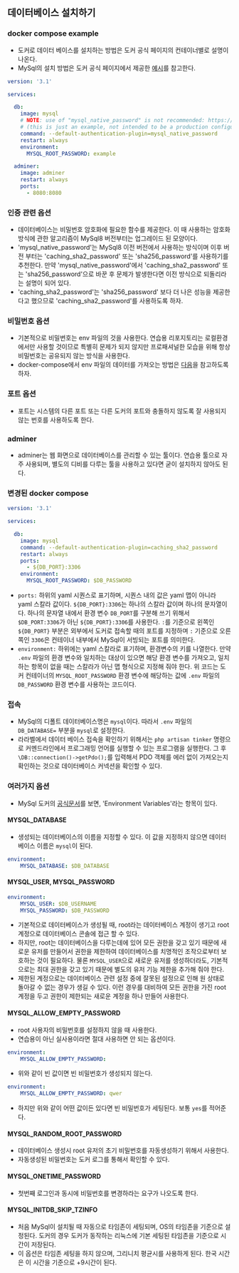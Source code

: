## 데이터베이스 설치하기

### docker compose example
- 도커로 데이터 베이스를 설치하는 방법은 도커 공식 페이지의 컨테이너별로 설명이 나온다.
- MySql의 설치 방법은 도커 공식 페이지에서 제공한 [예시](https://hub.docker.com/_/mysql)를 참고한다.
```yml
version: '3.1'

services:

  db:
    image: mysql
    # NOTE: use of "mysql_native_password" is not recommended: https://dev.mysql.com/doc/refman/8.0/en/upgrading-from-previous-series.html#upgrade-caching-sha2-password
    # (this is just an example, not intended to be a production configuration)
    command: --default-authentication-plugin=mysql_native_password
    restart: always
    environment:
      MYSQL_ROOT_PASSWORD: example

  adminer:
    image: adminer
    restart: always
    ports:
      - 8080:8080
```

### 인증 관련 옵션
- 데이터베이스는 비밀번호 암호화에 필요한 함수를 제공한다. 이 때 사용하는 암호화 방식에 관한 알고리즘이 MySql8 버전부터는 업그레이드 된 모양이다.
- 'mysql_native_password'는 MySql8 이전 버전에서 사용하는 방식이며 이후 버전 부터는 'caching_sha2_password' 또는 'sha256_password'를 사용하기를 추천한다. 만약 'mysql_native_password'에서 'caching_sha2_password' 또는 'sha256_password'으로 바꾼 후 문제가 발생한다면 이전 방식으로 되돌리라는 설명이 되어 있다.
- 'caching_sha2_password'는 'sha256_password' 보다 더 나은 성능을 제공한다고 했으므로 'caching_sha2_password'를 사용하도록 하자.

### 비밀번호 옵션
- 기본적으로 비밀번호는 env 파일의 것을 사용한다. 연습용 리포지토리는 로컬환경에서만 사용할 것이므로 특별히 문제가 되지 않지만 프로패셔널한 모습을 위해 항상 비밀번호는 공유되지 않는 방식을 사용한다.
- docker-compose에서 env 파일의 데이터를 가져오는 방법은 [다음](https://docs.docker.com/compose/environment-variables/set-environment-variables/#additional-information)을 참고하도록 하자.

### 포트 옵션
- 포트는 시스템의 다른 포트 또는 다른 도커의 포트와 충돌하지 않도록 잘 사용되지 않는 번호를 사용하도록 한다.

### adminer
- adminer는 웹 화면으로 데이터베이스를 관리할 수 있는 툴이다. 연습용 툴으로 자주 사용되며, 별도의 디비를 다루는 툴을 사용하고 있다면 굳이 설치하지 않아도 된다.

### 변경된 docker compose
```yml
version: '3.1'

services:

  db:
    image: mysql
    command: --default-authentication-plugin=caching_sha2_password
    restart: always
    ports:
      - ${DB_PORT}:3306
    environment:
      MYSQL_ROOT_PASSWORD: $DB_PASSWORD
```

- `ports:` 하위의 yaml 시퀀스로 표기하며, 시퀀스 내의 값은 yaml 맵이 아니라 yaml 스칼라 값이다. `${DB_PORT}:3306`는 하나의 스칼라 값이며 하나의 문자열이다. 하나의 문자열 내에서 환경 변수 `DB_PORT`를 구분해 쓰기 위해서 `$DB_PORT:3306`가 아닌 `${DB_PORT}:3306`를 사용한다. `:`를 기준으로 왼쪽인 `${DB_PORT}` 부분은 외부에서 도커로 접속할 때의 포트를 지정하며 `:` 기준으로 오른쪽인 `3306`은 컨테이너 내부에서 MySql이 서빙되는 포트를 의미한다.
- `environment:` 하위에는 yaml 스칼라로 표기하며, 환경변수의 키를 나열한다. 만약 `.env` 파일의 환경 변수와 일치하는 대상이 있으면 해당 환경 변수를 가져오고, 일치하는 항목이 없을 때는 스칼라가 아닌 맵 형식으로 지정해 줘야 한다. 위 코드는 도커 컨테이너의 `MYSQL_ROOT_PASSWORD` 환경 변수에 해당하는 값에 `.env` 파일의 `DB_PASSWORD` 환경 변수를 사용하는 코드이다.

### 접속
- MySql의 디폴트 데이터베이스명은 `mysql`이다. 따라서 `.env` 파일의 `DB_DATABASE=` 부분을 `mysql`로 설정한다.
- 라라벨에서 데이터 베이스 접속을 확인하기 위해서는 `php artisan tinker` 명령으로 커멘드라인에서 프로그래밍 언어를 실행할 수 있는 프로그램을 실행한다. 그 후 `\DB::connection()->getPdo();`를 입력해서 PDO 객체를 에러 없이 가져오는지 확인하는 것으로 데이터베이스 커넥션을 확인할 수 있다.

### 여러가지 옵션
- MySql 도커의 [공식문서](https://hub.docker.com/_/mysql)를 보면, 'Environment Variables'라는 항목이 있다.

#### MYSQL_DATABASE
- 생성되는 데이터베이스의 이름을 지정할 수 있다. 이 값을 지정하지 않으면 데이터베이스 이름은 `mysql`이 된다.
```yml
environment:
    MYSQL_DATABASE: $DB_DATABASE
```

#### MYSQL_USER, MYSQL_PASSWORD
```yml
environment:
    MYSQL_USER: $DB_USERNAME
    MYSQL_PASSWORD: $DB_PASSWORD
```
- 기본적으로 데이터베이스가 생성될 때, root라는 데이터베이스 계정이 생기고 root 계정으로 데이터베이스 콘솔에 접근 할 수 있다.
- 하지만, root는 데이터베이스을 다루는데에 있어 모든 권한을 갖고 있기 때문에 새로운 유저를 만들어서 권한을 제한하여 데이터베이스를 치명적인 조작으로부터 보호하는 것이 필요하다. 물론 `MYSQL_USER`으로 새로운 유저를 생성하더라도, 기본적으로는 최대 권한을 갖고 있기 때문에 별도의 유저 기능 제한을 추가해 줘야 한다.
- 제한된 계정으로는 데이터베이스 관련 설정 중에 잘못된 설정으로 인해 원 상태로 돌아갈 수 없는 경우가 생길 수 있다. 이런 경우를 대비하여 모든 권한을 가진 root 계정을 두고 권한이 제한되는 새로운 계정을 하나 만들어 사용한다.

#### MYSQL_ALLOW_EMPTY_PASSWORD
- root 사용자의 비밀번호를 설정하지 않을 때 사용한다.
- 연습용이 아닌 실사용이라면 절대 사용하면 안 되는 옵션이다.
```yml
environment:
    MYSQL_ALLOW_EMPTY_PASSWORD: 
```
- 위와 같이 빈 값이면 빈 비밀번호가 생성되지 않는다.
```yml
environment:
    MYSQL_ALLOW_EMPTY_PASSWORD: qwer
```
- 하지만 위와 같이 어떤 값이든 있다면 빈 비밀번호가 세팅된다. 보통 `yes`를 적어준다.

#### MYSQL_RANDOM_ROOT_PASSWORD
- 데이터베이스 생성시 root 유저의 초기 비밀번호를 자동생성하기 위해서 사용한다.
- 자동생성된 비밀번호는 도커 로그를 통해서 확인할 수 있다.

#### MYSQL_ONETIME_PASSWORD
- 첫번째 로그인과 동시에 비밀번호를 변경하라는 요구가 나오도록 한다.

#### MYSQL_INITDB_SKIP_TZINFO
- 처음 MySql이 설치될 때 자동으로 타임존이 세팅되며, OS의 타임존을 기준으로 설정된다. 도커의 경우 도커가 동작하는 리눅스에 기본 세팅된 타임존을 기준으로 시간이 저장된다.
- 이 옵션은 타임존 세팅을 하지 않으며, 그리니치 평균시를 사용하게 된다. 한국 시간은 이 시간을 기준으로 +9시간이 된다.
